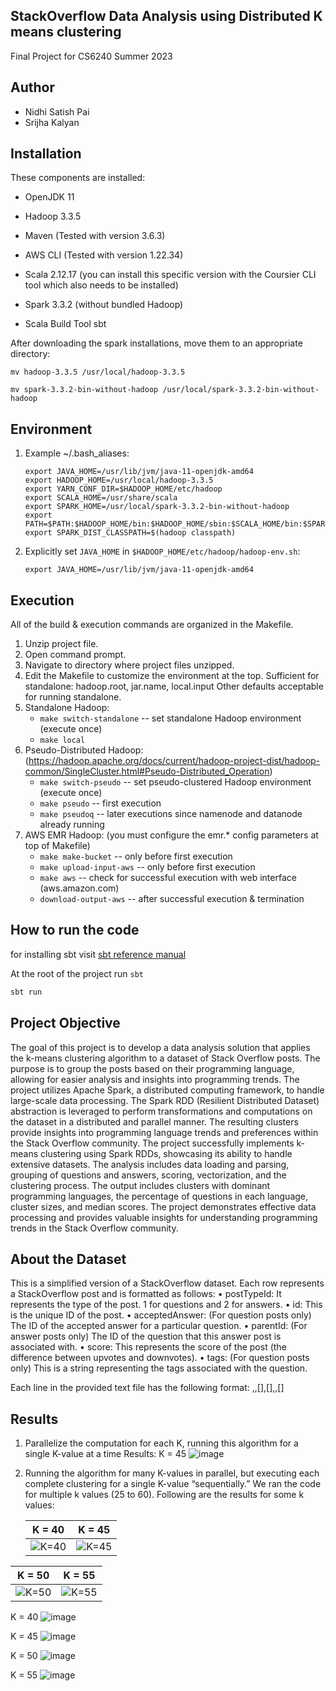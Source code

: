 StackOverflow Data Analysis using Distributed K means clustering 
--------------------------
Final Project for CS6240 Summer 2023

Author
-----------
- Nidhi Satish Pai
- Srijha Kalyan

Installation
------------
These components are installed:
- OpenJDK 11
- Hadoop 3.3.5
- Maven (Tested with version 3.6.3)
- AWS CLI (Tested with version 1.22.34)

- Scala 2.12.17 (you can install this specific version with the Coursier CLI tool which also needs to be installed)
- Spark 3.3.2 (without bundled Hadoop)
- Scala Build Tool sbt

After downloading the spark installations, move them to an appropriate directory:

`mv hadoop-3.3.5 /usr/local/hadoop-3.3.5`

`mv spark-3.3.2-bin-without-hadoop /usr/local/spark-3.3.2-bin-without-hadoop`

Environment
-----------
1) Example ~/.bash_aliases:
	```
	export JAVA_HOME=/usr/lib/jvm/java-11-openjdk-amd64
	export HADOOP_HOME=/usr/local/hadoop-3.3.5
	export YARN_CONF_DIR=$HADOOP_HOME/etc/hadoop
	export SCALA_HOME=/usr/share/scala
	export SPARK_HOME=/usr/local/spark-3.3.2-bin-without-hadoop
	export PATH=$PATH:$HADOOP_HOME/bin:$HADOOP_HOME/sbin:$SCALA_HOME/bin:$SPARK_HOME/bin
	export SPARK_DIST_CLASSPATH=$(hadoop classpath)
	```

2) Explicitly set `JAVA_HOME` in `$HADOOP_HOME/etc/hadoop/hadoop-env.sh`:

	`export JAVA_HOME=/usr/lib/jvm/java-11-openjdk-amd64`

Execution
---------
All of the build & execution commands are organized in the Makefile.
1) Unzip project file.
2) Open command prompt.
3) Navigate to directory where project files unzipped.
4) Edit the Makefile to customize the environment at the top.
	Sufficient for standalone: hadoop.root, jar.name, local.input
	Other defaults acceptable for running standalone.
5) Standalone Hadoop:
	- `make switch-standalone`		-- set standalone Hadoop environment (execute once)
	- `make local`
6) Pseudo-Distributed Hadoop: (https://hadoop.apache.org/docs/current/hadoop-project-dist/hadoop-common/SingleCluster.html#Pseudo-Distributed_Operation)
	- `make switch-pseudo`			-- set pseudo-clustered Hadoop environment (execute once)
	- `make pseudo`					-- first execution
	- `make pseudoq`				-- later executions since namenode and datanode already running 
7) AWS EMR Hadoop: (you must configure the emr.* config parameters at top of Makefile)
	- `make make-bucket`			-- only before first execution
	- `make upload-input-aws`		-- only before first execution
	- `make aws`					-- check for successful execution with web interface (aws.amazon.com)
	- `download-output-aws`		-- after successful execution & termination

How to run the code
-----------
for installing sbt visit [sbt reference manual](https://www.scala-sbt.org/1.x/docs/Setup.html)

At the root of the project run `sbt`

```bash
sbt run
```

Project Objective
-----------
The goal of this project is to develop a data analysis solution that applies the k-means clustering algorithm to a dataset of Stack Overflow posts. The purpose is to group the posts based on their programming language, allowing for easier analysis and insights into programming trends.
The project utilizes Apache Spark, a distributed computing framework, to handle large-scale data processing. The Spark RDD (Resilient Distributed Dataset) abstraction is leveraged to perform transformations and computations on the dataset in a distributed and parallel manner. The resulting clusters provide insights into programming language trends and preferences within the Stack Overflow community.
The project successfully implements k-means clustering using Spark RDDs, showcasing its ability to handle extensive datasets. The analysis includes data loading and parsing, grouping of questions and answers, scoring, vectorization, and the clustering process. The output includes clusters with dominant programming languages, the percentage of questions in each language, cluster sizes, and median scores. The project demonstrates effective data processing and provides valuable insights for understanding programming trends in the Stack Overflow community.


About the Dataset
-----------
This is a simplified version of a StackOverflow dataset. Each row represents a StackOverflow post and is formatted as follows:
<item>
•	postTypeId: It represents the type of the post. 1 for questions and 2 for answers.
•	id: This is the unique ID of the post.
•	acceptedAnswer: (For question posts only) The ID of the accepted answer for a particular question.
•	parentId: (For answer posts only) The ID of the question that this answer post is associated with.
•	score: This represents the score of the post (the difference between upvotes and downvotes).
•	tags: (For question posts only) This is a string representing the tags associated with the question.
</item>

Each line in the provided text file has the following format: 
<postTypeId>,<id>,[<acceptedAnswer>],[<parentId>],<score>,[<tag>]

Results
-------

1. Parallelize the computation for each K, running this algorithm for a single K-value at a time
   Results: K = 45
   ![image](https://github.com/CS-6240-2023-Summer-1/project-spark-kmeans-clustering/assets/50697493/9fb7ab77-ca8d-4f4f-8d4e-c2927d44ef9b)


   
3. Running the algorithm for many K-values in parallel, but executing each complete clustering for a single K-value “sequentially.” 
   We ran the code for multiple k values (25 to 60). Following are the results for some k values:

   | K = 40 | K = 45 |
   |---|---|
   | ![K=40](https://github.com/CS-6240-2023-Summer-1/project-spark-kmeans-clustering/assets/50697493/983bd831-f581-4089-a531-2eeb6de27725) | ![K=45](https://github.com/CS-6240-2023-Summer-1/project-spark-kmeans-clustering/assets/50697493/9f0190c1-bca0-4907-a036-c80e7685e1e9) |

| K = 50 | K = 55 |
|---|---|
| ![K=50](https://github.com/CS-6240-2023-Summer-1/project-spark-kmeans-clustering/assets/50697493/13530016-d2aa-4441-9b66-c636d3cd5400) | ![K=55](https://github.com/CS-6240-2023-Summer-1/project-spark-kmeans-clustering/assets/50697493/3bd716c3-7983-4c31-9d4f-7eec11201e67) |
   K = 40
   ![image](https://github.com/CS-6240-2023-Summer-1/project-spark-kmeans-clustering/assets/50697493/983bd831-f581-4089-a531-2eeb6de27725)

   K = 45
   ![image](https://github.com/CS-6240-2023-Summer-1/project-spark-kmeans-clustering/assets/50697493/9f0190c1-bca0-4907-a036-c80e7685e1e9)

   K = 50
   ![image](https://github.com/CS-6240-2023-Summer-1/project-spark-kmeans-clustering/assets/50697493/13530016-d2aa-4441-9b66-c636d3cd5400)

   K = 55
   ![image](https://github.com/CS-6240-2023-Summer-1/project-spark-kmeans-clustering/assets/50697493/3bd716c3-7983-4c31-9d4f-7eec11201e67)






